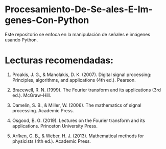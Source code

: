 # Procesamiento-De-Se-ales-E-Im-genes-Con-Python

Este repositorio se enfoca en la manipulación de señales e imágenes usando Python. 

# Lecturas recomendadas:

1) Proakis, J. G., & Manolakis, D. K. (2007). Digital signal processing: Principles, algorithms, and applications (4th ed.). Pearson.

2) Bracewell, R. N. (1999). The Fourier transform and its applications (3rd ed.). McGraw-Hill.

3) Damelin, S. B., & Miller, W. (2006). The mathematics of signal processing. Academic Press.

4) Osgood, B. G. (2019). Lectures on the Fourier transform and its applications. Princeton University Press.

5) Arfken, G. B., & Weber, H. J. (2013). Mathematical methods for physicists (4th ed.). Academic Press.

